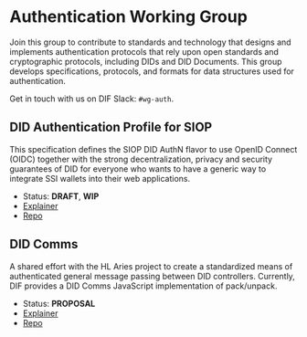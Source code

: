 # Authentication Working Group

Join this group to contribute to standards and technology that designs and implements authentication protocols that rely upon open standards and cryptographic protocols, including DIDs and DID Documents. This group develops specifications, protocols, and formats for data structures used for authentication.

Get in touch with us on DIF Slack: `#wg-auth`.

## DID Authentication Profile for SIOP

This specification defines the SIOP DID AuthN flavor to use OpenID Connect (OIDC) together with the strong decentralization, privacy and security guarantees of DID for everyone who wants to have a generic way to integrate SSI wallets into their web applications.

- Status: **DRAFT**, **WIP**
- [Explainer](https://github.com/decentralized-identity/papers/blob/master/did-authn/siop/did-authn-siop-profile.md)
- [Repo](https://github.com/decentralized-identity/papers/blob/master/did-authn/siop/did-authn-siop-profile.md)

## DID Comms

A shared effort with the HL Aries project to create a standardized means of authenticated general message passing between DID controllers. Currently, DIF provides a DID Comms JavaScript implementation of pack/unpack.

- Status: **PROPOSAL**
- [Explainer](https://github.com/hyperledger/aries-rfcs/blob/master/features/0019-encryption-envelope/README.md)
- [Repo](https://github.com/decentralized-identity/DIDComm-js)